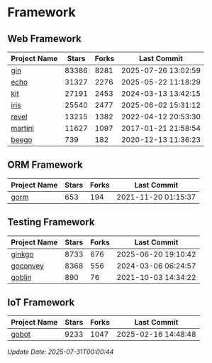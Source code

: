 # Framework

## Web Framework
| Project Name | Stars | Forks | Last Commit |
| ------------ | ----- | ----- | ----------- |
| [gin](https://github.com/gin-gonic/gin) | 83386 | 8281 | 2025-07-26 13:02:59 |
| [echo](https://github.com/labstack/echo) | 31327 | 2276 | 2025-05-22 11:18:29 |
| [kit](https://github.com/go-kit/kit) | 27191 | 2453 | 2024-03-13 13:42:15 |
| [iris](https://github.com/kataras/iris) | 25540 | 2477 | 2025-06-02 15:31:12 |
| [revel](https://github.com/revel/revel) | 13215 | 1382 | 2022-04-12 20:53:30 |
| [martini](https://github.com/go-martini/martini) | 11627 | 1097 | 2017-01-21 21:58:54 |
| [beego](https://github.com/astaxie/beego) | 739 | 182 | 2020-12-13 11:36:23 |

## ORM Framework
| Project Name | Stars | Forks | Last Commit |
| ------------ | ----- | ----- | ----------- |
| [gorm](https://github.com/jinzhu/gorm) | 653 | 194 | 2021-11-20 01:15:37 |

## Testing Framework
| Project Name | Stars | Forks | Last Commit |
| ------------ | ----- | ----- | ----------- |
| [ginkgo](https://github.com/onsi/ginkgo) | 8733 | 676 | 2025-06-20 19:10:42 |
| [goconvey](https://github.com/smartystreets/goconvey) | 8368 | 556 | 2024-03-06 06:24:57 |
| [goblin](https://github.com/franela/goblin) | 890 | 76 | 2021-10-03 14:34:22 |

## IoT Framework
| Project Name | Stars | Forks | Last Commit |
| ------------ | ----- | ----- | ----------- |
| [gobot](https://github.com/hybridgroup/gobot) | 9233 | 1047 | 2025-02-16 14:48:48 |

*Update Date: 2025-07-31T00:00:44*